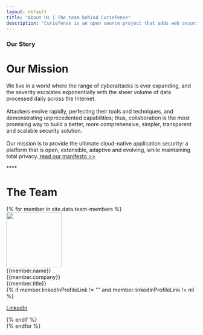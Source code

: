 ```yaml
---
layout: default
title: "About Us | The team behind Curiefense"
description: "Curiefense is an open source project that adds web security to Envoy Proxy. Here is its mission and the people behind it."
---
```


<div class="section product-team">
  <div class="container w-container">
    <div class="row flex-vertical w-row">
      <div class="row w-col w-col-11">
        <div class="item-vertical level-one">
          <h3 class="heading-2">Our Story</h3>
          <h1 class="heading-3">Our Mission</h1>
          <p class="paragraph hero-paragraph">We live in a world where the range of cyberattacks is ever expanding, and the severity escalates exponentially with the sheer volume of data processed daily across the Internet. <br><br>Attackers evolve rapidly, perfecting their tools and techniques, and demonstrating unprecedented capabilities; thus, collaboration is the most promising way to build a better, more comprehensive, simpler, transparent and scalable security solution.<br><br>Our mission is to provide the ultimate cloud-native application security: a platform that is open, extensible, adaptive and evolving, while maintaining total privacy.<a href="manifesto"> read our manifesto &gt;&gt;</a><br></p>
        </div>
      </div>
      <div class="no-paddings w-col w-col-1">
        <div class="hero-image"></div>****
      </div>
    </div>
    <div class="item-vertical">
      <div class="item-vertical">
        <h1 class="heading-3">The Team</h1>
      </div>
      <div class="w-layout-grid people-grid smaller">
      {% for member in site.data.team-members %}
        <div id="w-node-_2e17a88a-a2a7-9ea3-09b8-78a22d8b9580-31274adf" class="person-box">
          <div class="person-box-image smaller">
            <img src="{{member.imageSrc}}" loading="lazy" width="146" sizes="(max-width: 479px) 85vw, (max-width: 767px) 86vw, 90vw" srcset="{{member.imageSrcSet}}" alt="" class="person-img" />
          </div>
          <div class="person-box-name">{{member.name}}<br>{{member.company}}</div>
          <div class="person-box-title">{{member.title}}</div>
          {% if member.linkedInProfileLink != "" and member.linkedInProfileLink != nil %}
            <p class="paragraph person-bio">
              <a href="{{member.linkedInProfileLink}}" target="_blank">LinkedIn</a>
            </p>
          {% endif %}
        </div>
      {% endfor %}
      </div>
    </div>
  </div>
</div>
